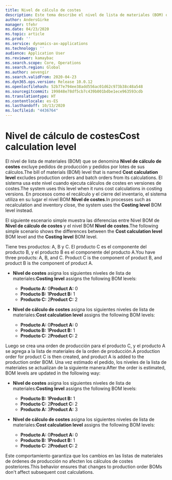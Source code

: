 ```yaml
---
title: Nivel de cálculo de costes
description: Este tema describe el nivel de lista de materiales (BOM) que se denomina Nivel de cálculo de costes. Este nivel BOM excluye los pedidos de producción y lote de sus cálculos.
author: AndersGirke
manager: tfehr
ms.date: 04/23/2020
ms.topic: article
ms.prod: ''
ms.service: dynamics-ax-applications
ms.technology: ''
audience: Application User
ms.reviewer: kamaybac
ms.search.scope: Core, Operations
ms.search.region: Global
ms.author: aevengir
ms.search.validFrom: 2020-04-23
ms.dyn365.ops.version: Release 10.0.12
ms.openlocfilehash: 52b77e794ee38add556ac01d62c973b38c48a548
ms.sourcegitcommit: 199848e78df5cb7c439b001bdbe1ece963593cdb
ms.translationtype: HT
ms.contentlocale: es-ES
ms.lasthandoff: 10/13/2020
ms.locfileid: "4436764"
---
```

# <a name="cost-calculation-level"></a><span data-ttu-id="85ab5-104">Nivel de cálculo de costes</span><span class="sxs-lookup"><span data-stu-id="85ab5-104">Cost calculation level</span></span>

<span data-ttu-id="85ab5-105">El nivel de lista de materiales (BOM) que se denomina **Nivel de cálculo de costes** excluye pedidos de producción y pedidos por lotes de sus cálculos.</span><span class="sxs-lookup"><span data-stu-id="85ab5-105">The bill of materials (BOM) level that is named **Cost calculation level** excludes production orders and batch orders from its calculations.</span></span> <span data-ttu-id="85ab5-106">El sistema usa este nivel cuando ejecuta cálculos de costes en versiones de costes.</span><span class="sxs-lookup"><span data-stu-id="85ab5-106">The system uses this level when it runs cost calculations in costing versions.</span></span> <span data-ttu-id="85ab5-107">En procesos como el recálculo y el cierre del inventario, el sistema utiliza en su lugar el nivel BOM **Nivel de costes**.</span><span class="sxs-lookup"><span data-stu-id="85ab5-107">In processes such as recalculation and inventory close, the system uses the **Costing level** BOM level instead.</span></span>

<span data-ttu-id="85ab5-108">El siguiente escenario simple muestra las diferencias entre Nivel BOM de **Nivel de cálculo de costes** y el nivel BOM **Nivel de costes**.</span><span class="sxs-lookup"><span data-stu-id="85ab5-108">The following simple scenario shows the differences between the **Cost calculation level** BOM level and the **Costing level** BOM level.</span></span>

<span data-ttu-id="85ab5-109">Tiene tres productos: A, B y C. El producto C es el componente del producto B, y el producto B es el componente del producto A.</span><span class="sxs-lookup"><span data-stu-id="85ab5-109">You have three products: A, B, and C. Product C is the component of product B, and product B is the component of product A.</span></span>

- <span data-ttu-id="85ab5-110">**Nivel de costes** asigna los siguientes niveles de lista de materiales:</span><span class="sxs-lookup"><span data-stu-id="85ab5-110">**Costing level** assigns the following BOM levels:</span></span>

    - <span data-ttu-id="85ab5-111">**Producto A:** 0</span><span class="sxs-lookup"><span data-stu-id="85ab5-111">**Product A:** 0</span></span>
    - <span data-ttu-id="85ab5-112">**Producto B:** 1</span><span class="sxs-lookup"><span data-stu-id="85ab5-112">**Product B:** 1</span></span>
    - <span data-ttu-id="85ab5-113">**Producto C:** 2</span><span class="sxs-lookup"><span data-stu-id="85ab5-113">**Product C:** 2</span></span>

- <span data-ttu-id="85ab5-114">**Nivel de cálculo de costes** asigna los siguientes niveles de lista de materiales:</span><span class="sxs-lookup"><span data-stu-id="85ab5-114">**Cost calculation level** assigns the following BOM levels:</span></span>

    - <span data-ttu-id="85ab5-115">**Producto A:** 0</span><span class="sxs-lookup"><span data-stu-id="85ab5-115">**Product A:** 0</span></span>
    - <span data-ttu-id="85ab5-116">**Producto B:** 1</span><span class="sxs-lookup"><span data-stu-id="85ab5-116">**Product B:** 1</span></span>
    - <span data-ttu-id="85ab5-117">**Producto C:** 2</span><span class="sxs-lookup"><span data-stu-id="85ab5-117">**Product C:** 2</span></span>

<span data-ttu-id="85ab5-118">Luego se crea una orden de producción para el producto C, y el producto A se agrega a la lista de materiales de la orden de producción.</span><span class="sxs-lookup"><span data-stu-id="85ab5-118">A production order for product C is then created, and product A is added to the production order BOM.</span></span> <span data-ttu-id="85ab5-119">Una vez estimado el pedido, los niveles de la lista de materiales se actualizan de la siguiente manera:</span><span class="sxs-lookup"><span data-stu-id="85ab5-119">After the order is estimated, BOM levels are updated in the following way:</span></span>

- <span data-ttu-id="85ab5-120">**Nivel de costes** asigna los siguientes niveles de lista de materiales:</span><span class="sxs-lookup"><span data-stu-id="85ab5-120">**Costing level** assigns the following BOM levels:</span></span>

    - <span data-ttu-id="85ab5-121">**Producto B:** 1</span><span class="sxs-lookup"><span data-stu-id="85ab5-121">**Product B:** 1</span></span>
    - <span data-ttu-id="85ab5-122">**Producto C:** 2</span><span class="sxs-lookup"><span data-stu-id="85ab5-122">**Product C:** 2</span></span>
    - <span data-ttu-id="85ab5-123">**Producto A:** 3</span><span class="sxs-lookup"><span data-stu-id="85ab5-123">**Product A:** 3</span></span>

- <span data-ttu-id="85ab5-124">**Nivel de cálculo de costes** asigna los siguientes niveles de lista de materiales:</span><span class="sxs-lookup"><span data-stu-id="85ab5-124">**Cost calculation level** assigns the following BOM levels:</span></span>

    - <span data-ttu-id="85ab5-125">**Producto A:** 0</span><span class="sxs-lookup"><span data-stu-id="85ab5-125">**Product A:** 0</span></span>
    - <span data-ttu-id="85ab5-126">**Producto B:** 1</span><span class="sxs-lookup"><span data-stu-id="85ab5-126">**Product B:** 1</span></span>
    - <span data-ttu-id="85ab5-127">**Producto C:** 2</span><span class="sxs-lookup"><span data-stu-id="85ab5-127">**Product C:** 2</span></span>

<span data-ttu-id="85ab5-128">Este comportamiento garantiza que los cambios en las listas de materiales de órdenes de producción no afecten los cálculos de costes posteriores.</span><span class="sxs-lookup"><span data-stu-id="85ab5-128">This behavior ensures that changes to production order BOMs don't affect subsequent cost calculations.</span></span>
